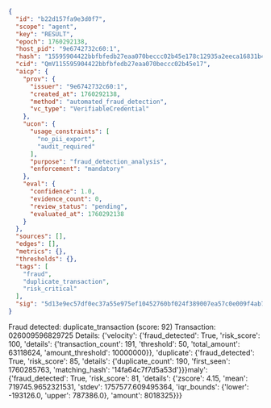 ```json
{
  "id": "b22d157fa9e3d0f7",
  "scope": "agent",
  "key": "RESULT",
  "epoch": 1760292138,
  "host_pid": "9e6742732c60:1",
  "hash": "15595904422bbfbfedb27eaa070beccc02b45e178c12935a2eeca16831b47d4a",
  "cid": "QmV115595904422bbfbfedb27eaa070beccc02b45e17",
  "aicp": {
    "prov": {
      "issuer": "9e6742732c60:1",
      "created_at": 1760292138,
      "method": "automated_fraud_detection",
      "vc_type": "VerifiableCredential"
    },
    "ucon": {
      "usage_constraints": [
        "no_pii_export",
        "audit_required"
      ],
      "purpose": "fraud_detection_analysis",
      "enforcement": "mandatory"
    },
    "eval": {
      "confidence": 1.0,
      "evidence_count": 0,
      "review_status": "pending",
      "evaluated_at": 1760292138
    }
  },
  "sources": [],
  "edges": [],
  "metrics": {},
  "thresholds": {},
  "tags": [
    "fraud",
    "duplicate_transaction",
    "risk_critical"
  ],
  "sig": "5d13e9ec57df0ec37a55e975ef10452760bf024f389007ea57c0e009f4ab7d75"
}
```

Fraud detected: duplicate_transaction (score: 92)
Transaction: 026009596829725
Details: {'velocity': {'fraud_detected': True, 'risk_score': 100, 'details': {'transaction_count': 191, 'threshold': 50, 'total_amount': 63118624, 'amount_threshold': 10000000}}, 'duplicate': {'fraud_detected': True, 'risk_score': 85, 'details': {'duplicate_count': 190, 'first_seen': 1760285763, 'matching_hash': '14fa64c7f7d5a53d'}}}maly': {'fraud_detected': True, 'risk_score': 81, 'details': {'zscore': 4.15, 'mean': 719745.9652321531, 'stdev': 1757577.609495364, 'iqr_bounds': {'lower': -193126.0, 'upper': 787386.0}, 'amount': 8018325}}}
